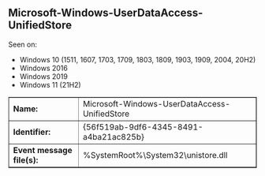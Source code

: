 ## Microsoft-Windows-UserDataAccess-UnifiedStore

Seen on:
* Windows 10 (1511, 1607, 1703, 1709, 1803, 1809, 1903, 1909, 2004, 20H2)
* Windows 2016
* Windows 2019
* Windows 11 (21H2)

<table border="1" class="docutils">
  <tbody>
    <tr>
      <td><b>Name:</b></td>
      <td>Microsoft-Windows-UserDataAccess-UnifiedStore</td>
    </tr>
    <tr>
      <td><b>Identifier:</b></td>
      <td>{56f519ab-9df6-4345-8491-a4ba21ac825b}</td>
    </tr>
    <tr>
      <td><b>Event message file(s):</b></td>
      <td>%SystemRoot%\System32\unistore.dll</td>
    </tr>
  </tbody>
</table>

&nbsp;

